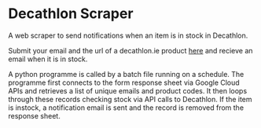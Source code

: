 # Decathlon Scraper
A web scraper to send notifications when an item is in stock in Decathlon.

Submit your email and the url of a decathlon.ie product [here](https://coroche.github.io/decabot/) and recieve an email when it is in stock. 

A python programme is called by a batch file running on a schedule. The programme first connects to the form response sheet via Google Cloud APIs and retrieves a list of unique emails and product codes. It then loops through these records checking stock via API calls to Decathlon. If the item is instock, a notification email is sent and the record is removed from the response sheet.
